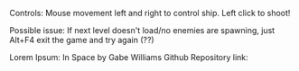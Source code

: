 Controls:
Mouse movement left and right to control ship.
Left click to shoot!

Possible issue:
If next level doesn't load/no enemies are spawning, just Alt+F4 exit the game and try again (??)

Lorem Ipsum: In Space by Gabe Williams
Github Repository link: